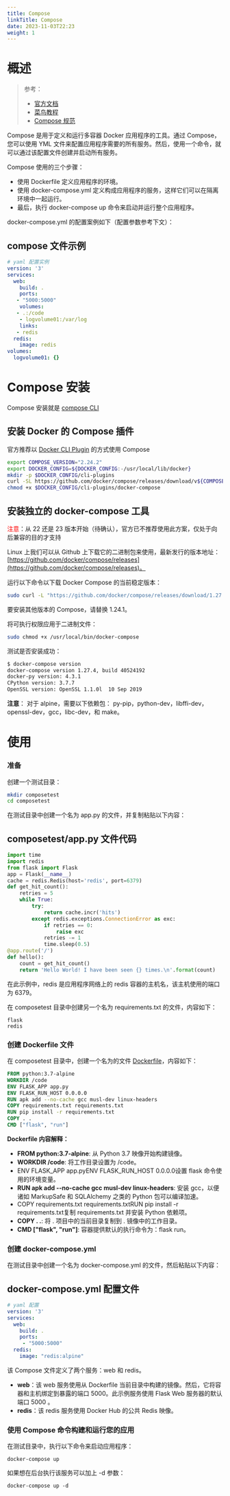 ```yaml
---
title: Compose
linkTitle: Compose
date: 2023-11-03T22:23
weight: 1
---
```


# 概述

> 参考：
>
> - [官方文档](https://docs.docker.com/compose/)
> - [菜鸟教程](https://compose-spec.io/)
> - [Compose 规范](https://compose-spec.io/)

Compose 是用于定义和运行多容器 Docker 应用程序的工具。通过 Compose，您可以使用 YML 文件来配置应用程序需要的所有服务。然后，使用一个命令，就可以通过该配置文件创建并启动所有服务。

Compose 使用的三个步骤：

- 使用 Dockerfile 定义应用程序的环境。
- 使用 docker-compose.yml 定义构成应用程序的服务，这样它们可以在隔离环境中一起运行。
- 最后，执行 docker-compose up 命令来启动并运行整个应用程序。

docker-compose.yml 的配置案例如下（配置参数参考下文）：

## compose 文件示例

```yaml
# yaml 配置实例
version: '3'
services:
  web:
    build: .
    ports:
   - "5000:5000"
    volumes:
   - .:/code
    - logvolume01:/var/log
    links:
   - redis
  redis:
    image: redis
volumes:
  logvolume01: {}
```

# Compose 安装

Compose 安装就是 [compose CLI](/docs/10.云原生/Containerization%20implementation/Docker/Compose/compose%20CLI.md)

## 安装 Docker 的 Compose 插件

官方推荐以 [Docker CLI Plugin](/docs/10.云原生/Containerization%20implementation/Docker/Docker%20CLI/Docker%20CLI%20Plugin.md) 的方式使用 Compose

```bash
export COMPOSE_VERSION="2.24.2"
export DOCKER_CONFIG=${DOCKER_CONFIG:-/usr/local/lib/docker}
mkdir -p $DOCKER_CONFIG/cli-plugins
curl -SL https://github.com/docker/compose/releases/download/v${COMPOSE_VERSION}/docker-compose-linux-x86_64 -o $DOCKER_CONFIG/cli-plugins/docker-compose
chmod +x $DOCKER_CONFIG/cli-plugins/docker-compose
```

## 安装独立的 docker-compose 工具

<font color="#ff0000">注意</font>：从 22 还是 23 版本开始（待确认），官方已不推荐使用此方案，仅处于向后兼容的目的才支持

Linux 上我们可以从 Github 上下载它的二进制包来使用，最新发行的版本地址：[https://github.com/docker/compose/releases](https://github.com/docker/compose/releases)。

运行以下命令以下载 Docker Compose 的当前稳定版本：

```bash
sudo curl -L "https://github.com/docker/compose/releases/download/1.27.4/docker-compose-$(uname -s)-$(uname -m)" -o /usr/local/bin/docker-compose
```

要安装其他版本的 Compose，请替换 1.24.1。

将可执行权限应用于二进制文件：

```bash
sudo chmod +x /usr/local/bin/docker-compose
```

测试是否安装成功：

```bash
$ docker-compose version
docker-compose version 1.27.4, build 40524192
docker-py version: 4.3.1
CPython version: 3.7.7
OpenSSL version: OpenSSL 1.1.0l  10 Sep 2019
```

**注意**： 对于 alpine，需要以下依赖包： py-pip，python-dev，libffi-dev，openssl-dev，gcc，libc-dev，和 make。

# 使用

### 准备

创建一个测试目录：

```bash
mkdir composetest
cd composetest
```

在测试目录中创建一个名为 app.py 的文件，并复制粘贴以下内容：

## composetest/app.py 文件代码

```python
import time
import redis
from flask import Flask
app = Flask(__name__)
cache = redis.Redis(host='redis', port=6379)
def get_hit_count():
    retries = 5
    while True:
        try:
            return cache.incr('hits')
        except redis.exceptions.ConnectionError as exc:
            if retries == 0:
                raise exc
            retries -= 1
            time.sleep(0.5)
@app.route('/')
def hello():
    count = get_hit_count()
    return 'Hello World! I have been seen {} times.\n'.format(count)
```

在此示例中，redis 是应用程序网络上的 redis 容器的主机名，该主机使用的端口为 6379。

在 composetest 目录中创建另一个名为 requirements.txt 的文件，内容如下：

```
flask
redis
```

### 创建 Dockerfile 文件

在 composetest 目录中，创建一个名为的文件 [Dockerfile](/docs/10.云原生/Containerization%20implementation/构建%20OCI%20Image/Dockerfile%20指令.md)，内容如下：

```dockerfile
FROM python:3.7-alpine
WORKDIR /code
ENV FLASK_APP app.py
ENV FLASK_RUN_HOST 0.0.0.0
RUN apk add --no-cache gcc musl-dev linux-headers
COPY requirements.txt requirements.txt
RUN pip install -r requirements.txt
COPY . .
CMD ["flask", "run"]
```

**Dockerfile 内容解释：**

- **FROM python:3.7-alpine**: 从 Python 3.7 映像开始构建镜像。
- **WORKDIR /code**: 将工作目录设置为 /code。
- ENV FLASK_APP app.pyENV FLASK_RUN_HOST 0.0.0.0设置 flask 命令使用的环境变量。
- **RUN apk add --no-cache gcc musl-dev linux-headers**: 安装 gcc，以便诸如 MarkupSafe 和 SQLAlchemy 之类的 Python 包可以编译加速。
- COPY requirements.txt requirements.txtRUN pip install -r requirements.txt复制 requirements.txt 并安装 Python 依赖项。
- **COPY . .**: 将 . 项目中的当前目录复制到 . 镜像中的工作目录。
- **CMD ["flask", "run"]**: 容器提供默认的执行命令为：flask run。

### 创建 docker-compose.yml

在测试目录中创建一个名为 docker-compose.yml 的文件，然后粘贴以下内容：

## docker-compose.yml 配置文件

```yaml
# yaml 配置
version: '3'
services:
  web:
    build: .
    ports:
     - "5000:5000"
  redis:
    image: "redis:alpine"
```

该 Compose 文件定义了两个服务：web 和 redis。

- **web**：该 web 服务使用从 Dockerfile 当前目录中构建的镜像。然后，它将容器和主机绑定到暴露的端口 5000。此示例服务使用 Flask Web 服务器的默认端口 5000 。
- **redis**：该 redis 服务使用 Docker Hub 的公共 Redis 映像。

### 使用 Compose 命令构建和运行您的应用

在测试目录中，执行以下命令来启动应用程序：

```
docker-compose up
```

如果想在后台执行该服务可以加上 -d 参数：

```
docker-compose up -d
```

